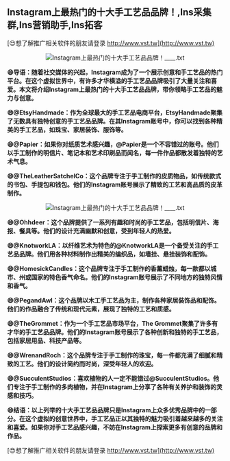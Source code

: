 ## **Instagram上最热门的十大手工艺品品牌！,Ins采集群,Ins营销助手,Ins拓客**

[😍想了解推广相关软件的朋友请登录 http://www.vst.tw](http://www.vst.tw)

 <center><img src="https://vst.tw/MP4/tuiguang/png/7.png" alt="Instagram上最热门的十大手工艺品品牌！____.txt"></center>

**😄导语：随着社交媒体的兴起，Instagram成为了一个展示创意和手工艺品的热门平台。在这个虚拟世界中，有许多才华横溢的手工艺品品牌吸引了大量关注和喜爱。本文将介绍Instagram上最热门的十大手工艺品品牌，带你领略手工艺品的魅力与创意。**

**😄@EtsyHandmade：作为全球最大的手工艺品电商平台，EtsyHandmade聚集了无数具有独特创意的手工艺品品牌。在其Instagram账号中，你可以找到各种精美的手工艺品，如珠宝、家居装饰、服饰等。**

**😄@Papier：如果你对纸质艺术感兴趣，@Papier是一个不容错过的账号。他们以手工制作的明信片、笔记本和艺术印刷品而闻名，每一件作品都散发着独特的艺术气息。**

**😄@TheLeatherSatchelCo：这个品牌专注于手工制作的皮质物品，如传统款式的书包、手提包和钱包。他们的Instagram账号展示了精致的工艺和高品质的皮革制作。**

 <center><img src="https://vst.tw/MP4/tuiguang/png/7.png" alt="Instagram上最热门的十大手工艺品品牌！____.txt"></center>

**😄@Ohhdeer：这个品牌提供了一系列有趣和时尚的手工艺品，包括明信片、海报、餐具等。他们的设计充满幽默和创意，受到年轻人的热爱。**

**😄@KnotworkLA：以纤维艺术为特色的@KnotworkLA是一个备受关注的手工艺品品牌。他们用各种材料制作出精美的编织品，如墙挂、悬挂装饰和配饰。**

**😄@HomesickCandles：这个品牌专注于手工制作的香薰蜡烛，每一款都以城市、州或国家的特色香气命名。他们的Instagram账号展示了不同地方的独特风情和香气。**

**😄@PegandAwl：这个品牌以木工手工艺品为主，制作各种家居装饰品和配饰。他们的作品融合了传统和现代元素，展现了独特的工艺和质感。**

**😄@TheGrommet：作为一个手工艺品市场平台，The Grommet聚集了许多有才华的手工艺品品牌。他们的Instagram账号展示了各种创新和独特的手工艺品，包括家居用品、科技产品等。**

**😄@WrenandRoch：这个品牌专注于手工制作的珠宝，每一件都充满了细腻和精致的工艺。他们的设计简约而时尚，深受年轻人的欢迎。**

**😄@SucculentStudios：喜欢植物的人一定不能错过@SucculentStudios。他们专注于手工制作的多肉植物，并在Instagram上分享了各种有关养护和装饰的灵感和技巧。**

**😄结语：以上列举的十大手工艺品品牌只是Instagram上众多优秀品牌中的一部分。在这个虚拟的创意世界中，手工艺品正以其独特的魅力吸引着越来越多的关注和喜爱。如果你对手工艺品感兴趣，不妨在Instagram上探索更多有创意的品牌和作品。**

[😍想了解推广相关软件的朋友请登录 http://www.vst.tw](http://www.vst.tw)



